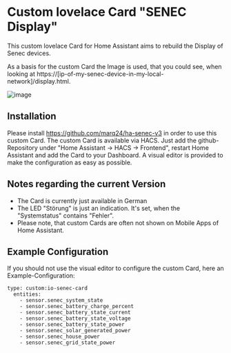 # Custom lovelace Card "SENEC Display"
This custom lovelace Card for Home Assistant aims to rebuild the Display of Senec devices.

As a basis for the custom Card the Image is used, that you could see, when looking at https://[ip-of-my-senec-device-in-my-local-network]/display.html.

![image](https://github.com/io-debug/io-senec-card/assets/139538558/95de9aea-7db2-4a7c-84c4-cf2a01ea6df3)

## Installation
Please install https://github.com/marq24/ha-senec-v3 in order to use this custom Card.
The custom Card is available via HACS. 
Just add the github-Repository under "Home Assistant -> HACS -> Frontend", restart Home Assistant and add the Card to your Dashboard.
A visual editor is provided to make the configuration as easy as possible.

## Notes regarding the current Version
- The Card is currently just available in German
- The LED "Störung" is just an indication. It's set, when the "Systemstatus" contains "Fehler".
- Please note, that custom Cards are often not shown on Mobile Apps of Home Assistant.


## Example Configuration
If you should not use the visual editor to configure the custom Card, here an Example-Configuration:

    type: custom:io-senec-card
      entities:
        - sensor.senec_system_state
        - sensor.senec_battery_charge_percent
        - sensor.senec_battery_state_current
        - sensor.senec_battery_state_voltage
        - sensor.senec_battery_state_power
        - sensor.senec_solar_generated_power
        - sensor.senec_house_power
        - sensor.senec_grid_state_power
